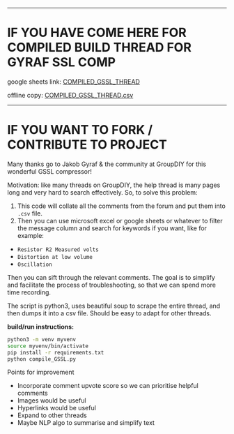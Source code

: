 ---------

# IF YOU HAVE COME HERE FOR COMPILED BUILD THREAD FOR GYRAF SSL COMP

google sheets link: [COMPILED_GSSL_THREAD](https://docs.google.com/spreadsheets/d/e/2PACX-1vTAL9sXreWVoh8NumRVwEbLSpM1RYr5DwI0iPgEExkyjEc3JIpAmQ5r7NQMIKoCCIbJS3LWcIvyyW0p/pubhtml)

offline copy: [COMPILED_GSSL_THREAD.csv](https://docs.google.com/spreadsheets/d/e/2PACX-1vTAL9sXreWVoh8NumRVwEbLSpM1RYr5DwI0iPgEExkyjEc3JIpAmQ5r7NQMIKoCCIbJS3LWcIvyyW0p/pub?output=csv)

------


# IF YOU WANT TO FORK / CONTRIBUTE TO PROJECT

Many thanks go to Jakob Gyraf & the community at GroupDIY for this wonderful GSSL compressor!

Motivation: like many threads on GroupDIY, the help thread is many pages long and very hard to search effectively. So, to solve this problem:
1. This code will collate all the comments from the forum and put them into ```.csv``` file. 
2. Then you can use microsoft excel or google sheets or whatever to filter the message column and search for keywords if you want, like for example:

- ```Resistor R2 Measured volts```
- ```Distortion at low volume```
- ```Oscillation```


Then you can sift through the relevant comments. The goal is to simplify and facilitate the process of troubleshooting, so that we can spend more time recording.

The script is python3, uses beautiful soup to scrape the entire thread, and then dumps it into a csv file. Should be easy to adapt for other threads.

**build/run instructions:**

```sh
python3 -m venv myvenv
source myvenv/bin/activate
pip install -r requirements.txt
python compile_GSSL.py
```

Points for improvement
- Incorporate comment upvote score so we can prioritise helpful comments
- Images would be useful
- Hyperlinks would be useful
- Expand to other threads
- Maybe NLP algo to summarise and simplify text



